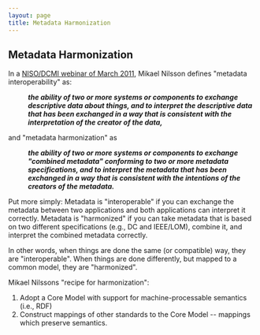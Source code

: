 ```yaml
---
layout: page
title: Metadata Harmonization
---
```


## Metadata Harmonization 

In a [NISO/DCMI webinar of March 2011](http://dublincore.org/resources/training/NISO_Webinar_20110316/NISO-DCMI_Webinar_20110316.pdf), Mikael Nilsson defines "metadata interoperability" as:

<dl><dd>
<i><b>the ability of two or more systems or components to exchange descriptive data about things, and to interpret the descriptive data that has been exchanged in a way that is consistent with the interpretation of the creator of the data,</b></i>
</dd></dl>

and "metadata harmonization" as

<dl><dd>
<i><b>the ability of two or more systems or components to exchange "combined metadata" conforming to two or more metadata specifications, and to interpret the metadata that has been exchanged in a way that is consistent with the intentions of the creators of the metadata.</b></i>
</dd></dl>

Put more simply: Metadata is "interoperable" if you can exchange the metadata between two applications and both applications can interpret it correctly. Metadata is "harmonized" if you can take metadata that is based on two different specifications (e.g., DC and IEEE/LOM), combine it, and interpret the combined metadata correctly.

In other words, when things are done the same (or compatible) way, they are "interoperable". When things are done differently, but mapped to a common model, they are "harmonized".

Mikael Nilssons "recipe for harmonization":

1. Adopt a Core Model with support for machine-processable semantics (i.e., RDF)
2. Construct mappings of other standards to the Core Model -- mappings which preserve semantics.

